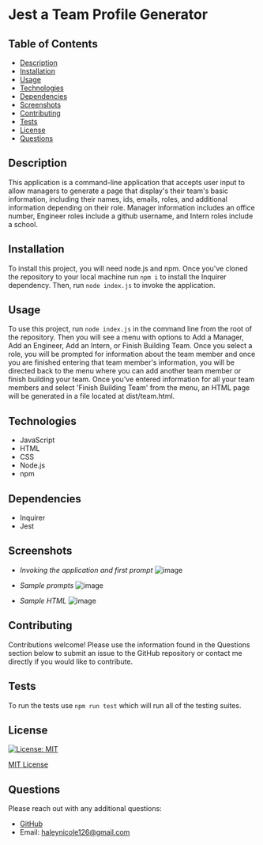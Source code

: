 
  
  # Jest a Team Profile Generator 

  ## Table of Contents
  - [Description](#description)
  - [Installation](#installation)
  - [Usage](#usage)
  - [Technologies](#technologies)
  - [Dependencies](#dependencies)
  - [Screenshots](#screenshots)
  - [Contributing](#contributing)
  - [Tests](#tests)
  - [License](#license)
  - [Questions](#questions)

  ## Description
  This application is a command-line application that accepts user input to allow managers to generate a page that display's their team's basic information, including their names, ids, emails, roles, and additional information depending on their role. Manager information includes an office number, Engineer roles include a github username, and Intern roles include a school.

  ## Installation
  To install this project, you will need node.js and npm. Once you've cloned the repository to your local machine run `npm i` to install the Inquirer dependency. Then, run `node index.js` to invoke the application. 

  ## Usage
  To use this project, run `node index.js` in the command line from the root of the repository. Then you will see a menu with options to Add a Manager, Add an Engineer, Add an Intern, or Finish Building Team. Once you select a role, you will be prompted for information about the team member and once you are finished entering that team member's information, you will be directed back to the menu where you can add another team member or finish building your team. Once you've entered information for all your team members and select 'Finish Building Team' from the menu, an HTML page will be generated in a file located at dist/team.html.
  
  ## Technologies
  - JavaScript
  - HTML
  - CSS
  - Node.js
  - npm

  ## Dependencies
  - Inquirer
  - Jest

  ## Screenshots
  - *Invoking the application and first prompt*
  ![image](https://user-images.githubusercontent.com/94570754/168405059-614a438f-7190-42f1-a364-63a2b8fcc8f9.png)
  
  - *Sample prompts*
  ![image](https://user-images.githubusercontent.com/94570754/168405132-2ce7895c-1b12-461f-bc1d-1f23cca59081.png)

  - *Sample HTML*
  ![image](https://user-images.githubusercontent.com/94570754/168405212-0a6873ca-0f7f-4c42-8395-2e579a78a633.png)



  ## Contributing
  Contributions welcome! Please use the information found in the Questions section below to submit an issue to the GitHub repository or contact me directly if you would like to contribute. 

  ## Tests
  To run the tests use `npm run test` which will run all of the testing suites. 

  ## License 

  [![License: MIT](https://img.shields.io/badge/License-MIT-yellow.svg)](https://opensource.org/licenses/MIT) 

  [MIT License](https://opensource.org/licenses/MIT)

  ## Questions
  Please reach out with any additional questions: 
  - [GitHub](https://github.com/haleynicole126)
  - Email: haleynicole126@gmail.com


